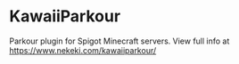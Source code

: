 # KawaiiParkour

Parkour plugin for Spigot Minecraft servers.
View full info at https://www.nekeki.com/kawaiiparkour/
